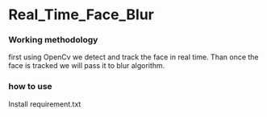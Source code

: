 # Real_Time_Face_Blur

### Working methodology 
first using OpenCv we detect and track the face in real time.
Than once the face is tracked we will pass it to blur algorithm.

### how to use 
Install requirement.txt 